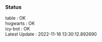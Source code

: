 ### Status


table : OK  
hogwarts : OK  
icy-bot : OK  
Latest Update : 2022-11-16 13:30:12.892690
